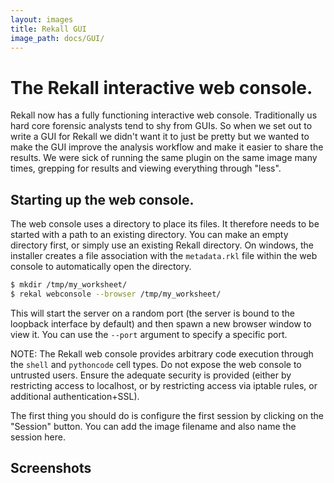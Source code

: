 ```yaml
---
layout: images
title: Rekall GUI
image_path: docs/GUI/
---
```


# The Rekall interactive web console.

Rekall now has a fully functioning interactive web console. Traditionally us
hard core forensic analysts tend to shy from GUIs. So when we set out to write a
GUI for Rekall we didn't want it to just be pretty but we wanted to make the GUI
improve the analysis workflow and make it easier to share the results. We were
sick of running the same plugin on the same image many times, grepping for
results and viewing everything through "less".

## Starting up the web console.

The web console uses a directory to place its files. It therefore needs to be
started with a path to an existing directory. You can make an empty directory
first, or simply use an existing Rekall directory. On windows, the installer
creates a file association with the `metadata.rkl` file within the web console
to automatically open the directory.

```sh
$ mkdir /tmp/my_worksheet/
$ rekal webconsole --browser /tmp/my_worksheet/
```

This will start the server on a random port (the server is bound to the loopback
interface by default) and then spawn a new browser window to view it. You can
use the `--port` argument to specify a specific port.

NOTE: The Rekall web console provides arbitrary code execution through the
`shell` and `pythoncode` cell types. Do not expose the web console to untrusted
users. Ensure the adequate security is provided (either by restricting access to
localhost, or by restricting access via iptable rules, or additional
authentication+SSL).

The first thing you should do is configure the first session by clicking on the
"Session" button. You can add the image filename and also name the session here.

## Screenshots
